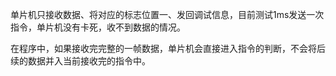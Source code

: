 单片机只接收数据、将对应的标志位置一、发回调试信息，目前测试1ms发送一次指令，单片机没有卡死，收不到数据的情况。

在程序中，如果接收完完整的一帧数据，单片机会直接进入指令的判断，不会将后续的数据并入当前接收完的指令中。

